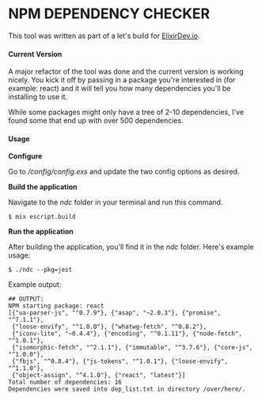 # NPM DEPENDENCY CHECKER

This tool was written as part of a let's build for [ElixirDev.io](http://www.elixirdev.io).

#### Current Version

A major refactor of the tool was done and the current version is working nicely. You kick it off by passing in a package you're interested in (for example: react) and it will tell you how many dependencies you'll be installing to use it.

While some packages might only have a tree of 2-10 dependencies, I've found some that end up with over 500 dependencies.

#### Usage

**Configure**

Go to */config/config.exs* and update the two config options as desired.

**Build the application**

Navigate to the *ndc* folder in your terminal and run this command.

```
$ mix escript.build
```

**Run the application**

After building the application, you'll find it in the *ndc* folder. Here's example usage:

```
$ ./ndc --pkg=jest
```

Example output:

```
## OUTPUT:
NPM starting package: react
[{"ua-parser-js", "^0.7.9"}, {"asap", "~2.0.3"}, {"promise", "^7.1.1"},
 {"loose-envify", "^1.0.0"}, {"whatwg-fetch", "^0.8.2"},
 {"iconv-lite", "~0.4.4"}, {"encoding", "^0.1.11"}, {"node-fetch", "^1.0.1"},
 {"isomorphic-fetch", "^2.1.1"}, {"immutable", "^3.7.6"}, {"core-js", "^1.0.0"},
 {"fbjs", "^0.8.4"}, {"js-tokens", "^1.0.1"}, {"loose-envify", "^1.1.0"},
 {"object-assign", "^4.1.0"}, {"react", "latest"}]
Total number of dependencies: 16
Dependencies were saved into dep_list.txt in directory /over/here/.
```
